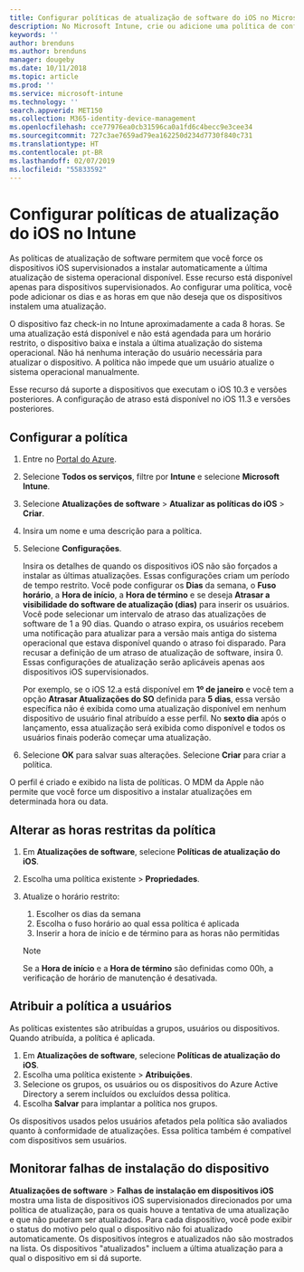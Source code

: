 ```yaml
---
title: Configurar políticas de atualização de software do iOS no Microsoft Intune – Azure | Microsoft Docs
description: No Microsoft Intune, crie ou adicione uma política de configuração para restringir quando as atualizações de software são instaladas automaticamente em dispositivos iOS gerenciados ou supervisionados pelo Intune. Você pode escolher a data e a hora em que as atualizações não são instaladas. Você também pode atribuir essa política a grupos, usuários ou dispositivos e verificar se há falhas de instalação.
keywords: ''
author: brenduns
ms.author: brenduns
manager: dougeby
ms.date: 10/11/2018
ms.topic: article
ms.prod: ''
ms.service: microsoft-intune
ms.technology: ''
search.appverid: MET150
ms.collection: M365-identity-device-management
ms.openlocfilehash: cce77976ea0cb31596ca0a1fd6c4becc9e3cee34
ms.sourcegitcommit: 727c3ae7659ad79ea162250d234d7730f840c731
ms.translationtype: HT
ms.contentlocale: pt-BR
ms.lasthandoff: 02/07/2019
ms.locfileid: "55833592"
---
```

# <a name="configure-ios-update-policies-in-intune"></a>Configurar políticas de atualização do iOS no Intune

As políticas de atualização de software permitem que você force os dispositivos iOS supervisionados a instalar automaticamente a última atualização de sistema operacional disponível. Esse recurso está disponível apenas para dispositivos supervisionados. Ao configurar uma política, você pode adicionar os dias e as horas em que não deseja que os dispositivos instalem uma atualização. 

O dispositivo faz check-in no Intune aproximadamente a cada 8 horas. Se uma atualização está disponível e não está agendada para um horário restrito, o dispositivo baixa e instala a última atualização do sistema operacional. Não há nenhuma interação do usuário necessária para atualizar o dispositivo. A política não impede que um usuário atualize o sistema operacional manualmente.

Esse recurso dá suporte a dispositivos que executam o iOS 10.3 e versões posteriores. A configuração de atraso está disponível no iOS 11.3 e versões posteriores.

## <a name="configure-the-policy"></a>Configurar a política
1. Entre no [Portal do Azure](https://portal.azure.com).
2. Selecione **Todos os serviços**, filtre por **Intune** e selecione **Microsoft Intune**.
3. Selecione **Atualizações de software** > **Atualizar as políticas do iOS** > **Criar**.
4. Insira um nome e uma descrição para a política.
5. Selecione **Configurações**. 

    Insira os detalhes de quando os dispositivos iOS não são forçados a instalar as últimas atualizações. Essas configurações criam um período de tempo restrito. Você pode configurar os **Dias** da semana, o **Fuso horário**, a **Hora de início**, a **Hora de término** e se deseja **Atrasar a visibilidade do software de atualização (dias)** para inserir os usuários. Você pode selecionar um intervalo de atraso das atualizações de software de 1 a 90 dias. Quando o atraso expira, os usuários recebem uma notificação para atualizar para a versão mais antiga do sistema operacional que estava disponível quando o atraso foi disparado. Para recusar a definição de um atraso de atualização de software, insira 0. Essas configurações de atualização serão aplicáveis apenas aos dispositivos iOS supervisionados.
  
    Por exemplo, se o iOS 12.a está disponível em **1º de janeiro** e você tem a opção **Atrasar Atualizações do SO** definida para **5 dias**, essa versão específica não é exibida como uma atualização disponível em nenhum dispositivo de usuário final atribuído a esse perfil. No **sexto dia** após o lançamento, essa atualização será exibida como disponível e todos os usuários finais poderão começar uma atualização.


6. Selecione **OK** para salvar suas alterações. Selecione **Criar** para criar a política.

O perfil é criado e exibido na lista de políticas. O MDM da Apple não permite que você force um dispositivo a instalar atualizações em determinada hora ou data. 

## <a name="change-the-restricted-times-for-the-policy"></a>Alterar as horas restritas da política

1. Em **Atualizações de software**, selecione **Políticas de atualização do iOS**.
2. Escolha uma política existente > **Propriedades**.
3. Atualize o horário restrito:
    
    1. Escolher os dias da semana
    2. Escolha o fuso horário ao qual essa política é aplicada
    3. Inserir a hora de início e de término para as horas não permitidas

    > [!NOTE]
    > Se a **Hora de início** e a **Hora de término** são definidas como 00h, a verificação de horário de manutenção é desativada.

## <a name="assign-the-policy-to-users"></a>Atribuir a política a usuários

As políticas existentes são atribuídas a grupos, usuários ou dispositivos. Quando atribuída, a política é aplicada.

1. Em **Atualizações de software**, selecione **Políticas de atualização do iOS**.
2. Escolha uma política existente > **Atribuições**. 
3. Selecione os grupos, os usuários ou os dispositivos do Azure Active Directory a serem incluídos ou excluídos dessa política.
4. Escolha **Salvar** para implantar a política nos grupos.

Os dispositivos usados pelos usuários afetados pela política são avaliados quanto à conformidade de atualizações. Essa política também é compatível com dispositivos sem usuários.

## <a name="monitor-device-installation-failures"></a>Monitorar falhas de instalação do dispositivo
<!-- 1352223 -->
**Atualizações de software** > **Falhas de instalação em dispositivos iOS** mostra uma lista de dispositivos iOS supervisionados direcionados por uma política de atualização, para os quais houve a tentativa de uma atualização e que não puderam ser atualizados. Para cada dispositivo, você pode exibir o status do motivo pelo qual o dispositivo não foi atualizado automaticamente. Os dispositivos íntegros e atualizados não são mostrados na lista. Os dispositivos "atualizados" incluem a última atualização para a qual o dispositivo em si dá suporte.

